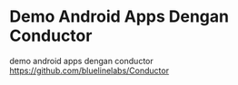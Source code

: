 # Demo Android Apps Dengan Conductor

demo android apps dengan conductor https://github.com/bluelinelabs/Conductor
